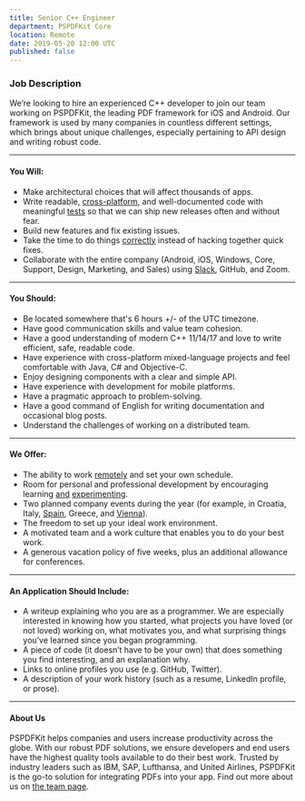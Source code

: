```yaml
---
title: Senior C++ Engineer
department: PSPDFKit Core
location: Remote
date: 2019-05-20 12:00 UTC
published: false
---
```


### Job Description

We’re looking to hire an experienced C++ developer to join our team working on PSPDFKit, the leading PDF framework for iOS and Android. Our framework is used by many companies in countless different settings, which brings about unique challenges, especially pertaining to API design and writing robust code.

---

#### You Will:

- Make architectural choices that will affect thousands of apps.
- Write readable, [cross-platform][], and well-documented code with meaningful [tests][] so that we can ship new releases often and without fear.
- Build new features and fix existing issues.
- Take the time to do things [correctly][] instead of hacking together quick fixes.
- Collaborate with the entire company (Android, iOS, Windows, Core, Support, Design, Marketing, and Sales) using [Slack][], GitHub, and Zoom.

---

#### You Should:

- Be located somewhere that's 6 hours +/- of the UTC timezone.
- Have good communication skills and value team cohesion.
- Have a good understanding of modern C++ 11/14/17 and love to write efficient, safe, readable code.
- Have experience with cross-platform mixed-language projects and feel comfortable with Java, C# and Objective-C.
- Enjoy designing components with a clear and simple API.
- Have experience with development for mobile platforms.
- Have a pragmatic approach to problem-solving.
- Have a good command of English for writing documentation and occasional blog posts.
- Understand the challenges of working on a distributed team.

---

#### We Offer:

- The ability to work [remotely][] and set your own schedule.
- Room for personal and professional development by encouraging learning [and][calculator] [experimenting][reviewbot].
- Two planned company events during the year (for example, in Croatia, Italy, [Spain][], Greece, and [Vienna][]).
- The freedom to set up your ideal work environment.
- A motivated team and a work culture that enables you to do your best work.
- A generous vacation policy of five weeks, plus an additional allowance for conferences.

---

#### An Application Should Include:

- A writeup explaining who you are as a programmer. We are especially interested in knowing how you started, what projects you have loved (or not loved) working on, what motivates you, and what surprising things you’ve learned since you began programming.
- A piece of code (it doesn’t have to be your own) that does something you find interesting, and an explanation why.
- Links to online profiles you use (e.g. GitHub, Twitter).
- A description of your work history (such as a resume, LinkedIn profile, or prose).

---

#### About Us

PSPDFKit helps companies and users increase productivity across the globe. With our robust PDF solutions, we ensure developers and end users have the highest quality tools available to do their best work. Trusted by industry leaders such as IBM, SAP, Lufthansa, and United Airlines, PSPDFKit is the go-to solution for integrating PDFs into your app. Find out more about us on [the team page][].

[cross-platform]: /blog/2016/a-pragmatic-approach-to-cross-platform/
[tests]: /blog/2016/continuous-ios-code-coverage-with-jenkins-and-slather/
[correctly]: /blog/2016/writing-good-bug-reports/
[slack]: https://pspdfkit.com/blog/2018/how-to-use-slack-and-not-go-crazy/
[remotely]: /blog/2017/remote-work/
[calculator]: /blog/2018/how-to-program-a-calculator-pdf/
[reviewbot]: /blog/2018/reviewbot/
[spain]: /blog/2016/the-importance-of-retreats-for-a-remote-company/
[vienna]: /blog/2017/4-steps-to-a-successful-company-retreat/
[the team page]: /about
